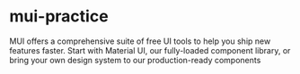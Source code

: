 # mui-practice
MUI offers a comprehensive suite of free UI tools to help you ship new features faster. Start with Material UI, our fully-loaded component library, or bring your own design system to our production-ready components
